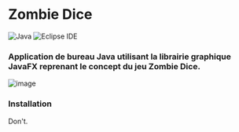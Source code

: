 # Zombie Dice

![Java](https://img.shields.io/static/v1?style=for-the-badge&message=Java&color=007396&logo=Java&logoColor=FFFFFF&label=)
![Eclipse IDE](https://img.shields.io/static/v1?style=for-the-badge&message=Eclipse+IDE&color=2C2255&logo=Eclipse+IDE&logoColor=FFFFFF&label=)

### Application de bureau Java utilisant la librairie graphique JavaFX reprenant le concept du jeu Zombie Dice.

![image](https://user-images.githubusercontent.com/33058300/155250197-c45d0fd0-d5c9-4d28-90a7-988b5e542fd8.png)

### Installation
Don't.

